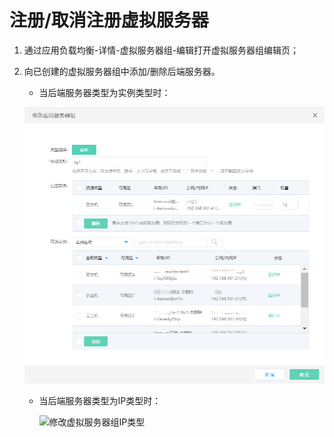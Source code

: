 # 注册/取消注册虚拟服务器

1. 通过应用负载均衡-详情-虚拟服务器组-编辑打开虚拟服务器组编辑页；

1. 向已创建的虚拟服务器组中添加/删除后端服务器。

   - 当后端服务器类型为实例类型时：

	![修改虚拟服务器组实例类型](../../../../image/Networking/ALB/ALB-096.png)
   
   - 当后端服务器类型为IP类型时：
        
        ![修改虚拟服务器组IP类型](../../../../image/Networking/ALB/ALB-XXX.png)
		
